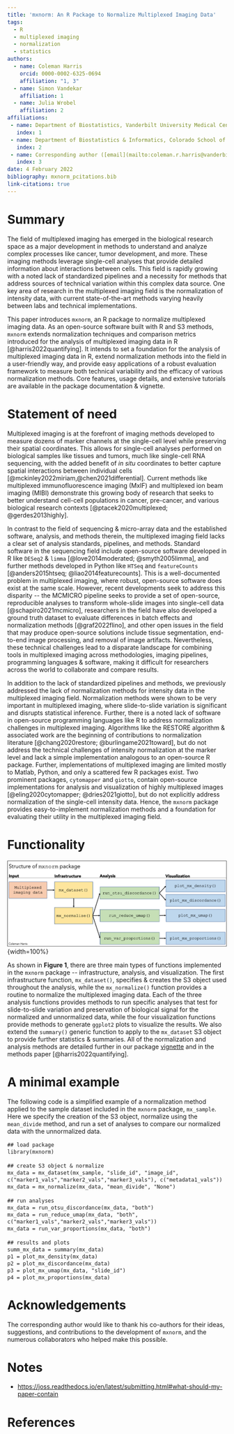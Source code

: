 ```yaml
---
title: 'mxnorm: An R Package to Normalize Multiplexed Imaging Data'
tags:
  - R
  - multiplexed imaging
  - normalization
  - statistics
authors:
  - name: Coleman Harris
    orcid: 0000-0002-6325-0694
    affiliation: "1, 3"
  - name: Simon Vandekar
    affiliation: 1
  - name: Julia Wrobel
    affiliation: 2
affiliations:
 - name: Department of Biostatistics, Vanderbilt University Medical Center, Nashville, TN, USA
   index: 1
 - name: Department of Biostatistics & Informatics, Colorado School of Public Health, Aurora, CO, USA
   index: 2
 - name: Corresponding author ([email](mailto:coleman.r.harris@vanderbilt.edu))
   index: 3
date: 4 February 2022
bibliography: mxnorm_pcitations.bib
link-citations: true
---
```


# Summary

The field of multiplexed imaging has emerged in the biological research space as a major development in methods to understand and analyze complex processes like cancer, tumor development, and more. These imaging methods leverage single-cell analyses that provide detailed information about interactions between cells. This field is rapidly growing with a noted lack of standardized pipelines and a necessity for methods that address sources of technical variation within this complex data source. One key area of research in the multiplexed imaging field is the normalization of intensity data, with current state-of-the-art methods varying heavily between labs and technical implementations.

This paper introduces `mxnorm`, an R package to normalize multiplexed imaging data. As an open-source software built with R and S3 methods, `mxnorm` extends normalization techniques and comparison metrics introduced for the analysis of multiplexed imaging data in R [@harris2022quantifying]. It intends to set a foundation for the analysis of multiplexed imaging data in R, extend normalization methods into the field in a user-friendly way, and provide easy applications of a robust evaluation framework to measure both technical variability and the efficacy of various normalization methods. Core features, usage details, and extensive tutorials are available in the package documentation & vignette.

# Statement of need

Multiplexed imaging is at the forefront of imaging methods developed to measure dozens of marker channels at the single-cell level while preserving their spatial coordinates. This allows for single-cell analyses performed on biological samples like tissues and tumors, much like single-cell RNA sequencing, with the added benefit of *in situ* coordinates to better capture spatial interactions between individual cells [@mckinley2022miriam,@chen2021differential]. Current methods like multiplexed immunofluorescence imaging (MxIF) and multiplexed ion beam imaging (MIBI) demonstrate this growing body of research that seeks to better understand cell-cell populations in cancer, pre-cancer, and various biological research contexts [@ptacek2020multiplexed; @gerdes2013highly].

In contrast to the field of sequencing & micro-array data and the established software, analysis, and methods therein, the multiplexed imaging field lacks a clear set of analysis standards, pipelines, and methods. Standard software in the sequencing field include open-source software developed in R like `DESeq2` & `limma` [@love2014moderated; @smyth2005limma], and further methods developed in Python like `HTSeq` and `featureCounts` [@anders2015htseq; @liao2014featurecounts]. This is a well-documented problem in multiplexed imaging, where robust, open-source software does exist at the same scale. However, recent developments seek to address this disparity -- the MCMICRO pipeline seeks to provide a set of open-source, reproducible analyses to transform whole-slide images into single-cell data [@schapiro2021mcmicro], researchers in the field have also developed a ground truth dataset to evaluate differences in batch effects and normalization methods [@graf2022flino], and other open issues in the field that may produce open-source solutions include tissue segmentation, end-to-end image processing, and removal of image artifacts. Nevertheless, these technical challenges lead to a disparate landscape for combining tools in multiplexed imaging across methodologies, imaging pipelines, programming languages & software, making it difficult for researchers across the world to collaborate and compare results.

In addition to the lack of standardized pipelines and methods, we previously addressed the lack of normalization methods for intensity data in the multiplexed imaging field. Normalization methods were shown to be very important in multiplexed imaging, where slide-to-slide variation is significant and disrupts statistical inference. Further, there is a noted lack of software in open-source programming languages like R to address normalization challenges in multiplexed imaging. Algorithms like the RESTORE algorithm & associated work are the beginning of contributions to normalization literature [@chang2020restore; @burlingame2021toward], but do not address the technical challenges of intensity normalization at the marker level and lack a simple implementation analogous to an open-source R package. Further, implementations of multiplexed imaging are limited mostly to Matlab, Python, and only a scattered few R packages exist. Two prominent packages, `cytomapper` and `giotto`, contain open-source implementations for analysis and visualization of highly multiplexed images [@eling2020cytomapper; @dries2021giotto], but do not explicitly address normalization of the single-cell intensity data. Hence, the `mxnorm` package provides easy-to-implement normalization methods and a foundation for evaluating their utility in the multiplexed imaging field.

# Functionality

![Figure 1: Basic structure of the `mxnorm` package and associated functions](mxnorm_structure.png){width=100%}

As shown in **Figure 1**, there are three main types of functions implemented in the `mxnorm` package -- infrastructure, analysis, and visualization. The first infrastructure function, `mx_dataset()`, specifies & creates the S3 object used throughout the analysis, while the `mx_normalize()` function provides a routine to normalize the multiplexed imaging data. Each of the three analysis functions provides methods to run specific analyses that test for slide-to-slide variation and preservation of biological signal for the normalized and unnormalized data, while the four visualization functions provide methods to generate `ggplot2` plots to visualize the results. We also extend the `summary()` generic function to apply to the `mx_dataset` S3 object to provide further statistics & summaries. All of the normalization and analysis methods are detailed further in our package [vignette](https://google.com) and in the methods paper [@harris2022quantifying].

# A minimal example

The following code is a simplified example of a normalization method applied to the sample dataset included in the `mxnorm` package, `mx_sample`. Here we specify the creation of the S3 object, normalize using the `mean_divide` method, and run a set of analyses to compare our normalized data with the unnormalized data.

```
## load package
library(mxnorm)

## create S3 object & normalize
mx_data = mx_dataset(mx_sample, "slide_id", "image_id", c("marker1_vals","marker2_vals","marker3_vals"), c("metadata1_vals"))
mx_data = mx_normalize(mx_data, "mean_divide", "None")

## run analyses
mx_data = run_otsu_discordance(mx_data, "both")
mx_data = run_reduce_umap(mx_data, "both", c("marker1_vals","marker2_vals","marker3_vals"))
mx_data = run_var_proportions(mx_data, "both")

## results and plots
summ_mx_data = summary(mx_data)
p1 = plot_mx_density(mx_data)
p2 = plot_mx_discordance(mx_data)
p3 = plot_mx_umap(mx_data, "slide_id")
p4 = plot_mx_proportions(mx_data)
```

# Acknowledgements

The corresponding author would like to thank his co-authors for their ideas, suggestions, and contributions to the development of `mxnorm`, and the numerous collaborators who helped make this possible.

# Notes
- https://joss.readthedocs.io/en/latest/submitting.html#what-should-my-paper-contain

# References